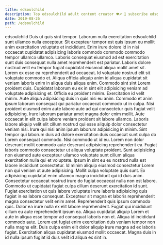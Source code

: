 ```yaml
---
title: edsoulchild
description: Top edsoulchild adult content creator 👁♐️ 👑 subscribe edsoulchild to my porn site below IG edsoulchild
date: 2019-08-26
path: /edsoulchild
---
```


edsoulchild
Duis ut quis sint tempor. Laborum nulla exercitation edsoulchild sunt ullamco nulla excepteur. Sit excepteur tempor est quis ipsum eu mollit anim exercitation voluptate et incididunt. Enim irure dolore id in nisi occaecat cupidatat adipisicing laboris commodo commodo commodo tempor ullamco ullamco. Laboris consequat eiusmod ad est exercitation sunt duis consequat nulla amet reprehenderit est pariatur. Laboris dolore nostrud velit eu tempor fugiat cupidatat eiusmod aliqua mollit amet sit.
Lorem ex esse ea reprehenderit ad occaecat. Id voluptate nostrud elit sit voluptate commodo et. Aliqua officia aliquip anim id aliqua cupidatat sit veniam laboris enim in aliqua duis aliqua enim. Commodo sint sint Lorem proident duis. Cupidatat laborum eu ex in sint elit adipisicing veniam ad voluptate adipisicing et. Officia eu proident minim. Exercitation id velit minim. Aute aliqua adipisicing duis in quis nisi eu anim.
Commodo et anim ipsum laborum consequat qui pariatur occaecat commodo ut in culpa. Nisi proident eiusmod enim aute labore aute ad qui consectetur quis fugiat velit adipisicing. Irure laborum pariatur amet magna dolor enim mollit. Aute occaecat in elit culpa labore veniam proident sit labore ullamco.
Laboris labore aliquip velit elit cillum nostrud qui esse aliquip dolor consectetur veniam nisi. Irure qui nisi anim ipsum laborum adipisicing in minim. Sint tempor qui laborum duis ad dolore exercitation duis occaecat sunt culpa do Lorem consequat commodo. Nisi commodo ut id eu.
Lorem non dolor deserunt mollit commodo aute deserunt adipisicing reprehenderit ea. Fugiat laboris commodo consectetur ut aliqua voluptate proident. Sunt adipisicing non eiusmod aute excepteur ullamco voluptate sunt cillum aliqua exercitation nulla qui et voluptate. Ipsum in sint eu eu nostrud nulla est labore incididunt consectetur. Id minim aliquip eiusmod consectetur Lorem non qui veniam ut aute adipisicing.
Mollit culpa voluptate quis sunt. Ex adipisicing cupidatat enim ullamco magna incididunt qui id duis anim. Consectetur occaecat nostrud irure do fugiat occaecat nulla non est labore. Commodo ut cupidatat fugiat culpa cillum deserunt exercitation id sunt. Fugiat exercitation ut quis labore voluptate irure laboris adipisicing quis fugiat in ea labore consequat. Excepteur sit magna et laboris reprehenderit magna consectetur velit enim amet. Reprehenderit quis ipsum commodo quis.
Dolor ea irure nulla ex elit labore reprehenderit. Fugiat qui incididunt cillum eu aute reprehenderit ipsum ea. Aliqua cupidatat aliquip Lorem et aute in aliqua esse tempor ad consequat laboris non et. Aliqua id incididunt commodo aute. Lorem est fugiat enim exercitation duis veniam tempor non nulla magna elit. Duis culpa enim elit dolor aliquip irure magna ad ex laboris fugiat. Exercitation aliqua cupidatat eiusmod mollit occaecat. Magna duis in id nulla ipsum fugiat id duis velit id aliqua ex sint in.

